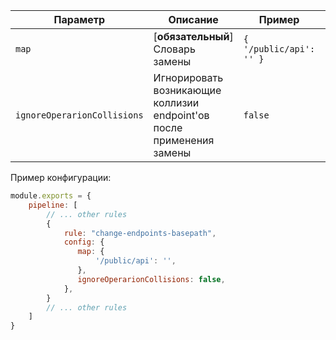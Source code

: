 | Параметр    | Описание                                                              | Пример                  | Типизация                | Дефолтное |
| -------- |-----------------------------------------------------------------------|-------------------------|--------------------------|-----------|
| `map`  | [**обязательный**] Словарь замены                                     | `{ '/public/api': '' }` | `Record<string, string>` | `{}`      |
| `ignoreOperarionCollisions`  | Игнорировать возникающие коллизии endpoint'ов после применения замены | `false`                 | `boolean`                | `false`        |


Пример конфигурации:

```js
module.exports = {
    pipeline: [
        // ... other rules
        {
            rule: "change-endpoints-basepath",
            config: {
               map: { 
                   '/public/api': '',
               },
               ignoreOperarionCollisions: false,
            },
        }
        // ... other rules
    ]
}
```
